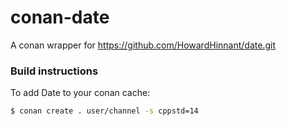 # conan-date
A conan wrapper for https://github.com/HowardHinnant/date.git

### Build instructions


To add Date to your conan cache:
```sh
$ conan create . user/channel -s cppstd=14
```
